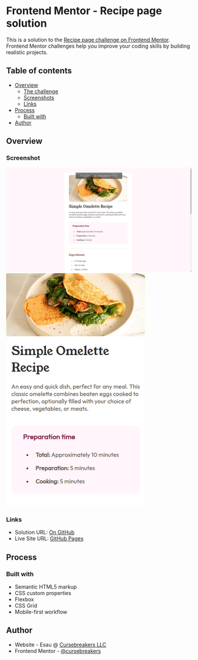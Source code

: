 # Frontend Mentor - Recipe page solution

This is a solution to the [Recipe page challenge on Frontend Mentor](https://www.frontendmentor.io/challenges/recipe-page-KiTsR8QQKm). Frontend Mentor challenges help you improve your coding skills by building realistic projects. 

## Table of contents

- [Overview](#overview)
  - [The challenge](#the-challenge)
  - [Screenshots](#screenshot)
  - [Links](#links)
- [Process](#my-process)
  - [Built with](#built-with)
- [Author](#author)

## Overview

### Screenshot

![](./assets/images/desktop.png)
![](./assets/images/mobile.png)

### Links

- Solution URL: [On GitHub](https://github.com/cursebreakers/recipe-page)
- Live Site URL: [GitHub Pages](https://cursebreakers.github.io/recipe-page)

## Process

### Built with

- Semantic HTML5 markup
- CSS custom properties
- Flexbox
- CSS Grid
- Mobile-first workflow

## Author

- Website - Esau @ [Cursebreakers LLC](https://cursebreakers.net)
- Frontend Mentor - [@cursebreakers](https://www.frontendmentor.io/profile/cursebreakers)

